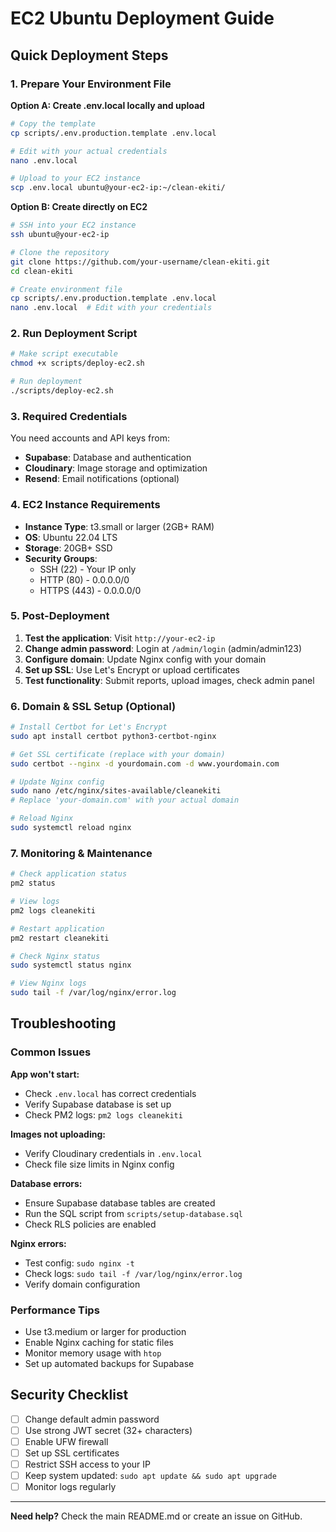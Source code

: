 # EC2 Ubuntu Deployment Guide

## Quick Deployment Steps

### 1. Prepare Your Environment File

**Option A: Create .env.local locally and upload**
```bash
# Copy the template
cp scripts/.env.production.template .env.local

# Edit with your actual credentials
nano .env.local

# Upload to your EC2 instance
scp .env.local ubuntu@your-ec2-ip:~/clean-ekiti/
```

**Option B: Create directly on EC2**
```bash
# SSH into your EC2 instance
ssh ubuntu@your-ec2-ip

# Clone the repository
git clone https://github.com/your-username/clean-ekiti.git
cd clean-ekiti

# Create environment file
cp scripts/.env.production.template .env.local
nano .env.local  # Edit with your credentials
```

### 2. Run Deployment Script
```bash
# Make script executable
chmod +x scripts/deploy-ec2.sh

# Run deployment
./scripts/deploy-ec2.sh
```

### 3. Required Credentials

You need accounts and API keys from:

- **Supabase**: Database and authentication
- **Cloudinary**: Image storage and optimization  
- **Resend**: Email notifications (optional)

### 4. EC2 Instance Requirements

- **Instance Type**: t3.small or larger (2GB+ RAM)
- **OS**: Ubuntu 22.04 LTS
- **Storage**: 20GB+ SSD
- **Security Groups**: 
  - SSH (22) - Your IP only
  - HTTP (80) - 0.0.0.0/0
  - HTTPS (443) - 0.0.0.0/0

### 5. Post-Deployment

1. **Test the application**: Visit `http://your-ec2-ip`
2. **Change admin password**: Login at `/admin/login` (admin/admin123)
3. **Configure domain**: Update Nginx config with your domain
4. **Set up SSL**: Use Let's Encrypt or upload certificates
5. **Test functionality**: Submit reports, upload images, check admin panel

### 6. Domain & SSL Setup (Optional)

```bash
# Install Certbot for Let's Encrypt
sudo apt install certbot python3-certbot-nginx

# Get SSL certificate (replace with your domain)
sudo certbot --nginx -d yourdomain.com -d www.yourdomain.com

# Update Nginx config
sudo nano /etc/nginx/sites-available/cleanekiti
# Replace 'your-domain.com' with your actual domain

# Reload Nginx
sudo systemctl reload nginx
```

### 7. Monitoring & Maintenance

```bash
# Check application status
pm2 status

# View logs
pm2 logs cleanekiti

# Restart application
pm2 restart cleanekiti

# Check Nginx status
sudo systemctl status nginx

# View Nginx logs
sudo tail -f /var/log/nginx/error.log
```

## Troubleshooting

### Common Issues

**App won't start:**
- Check `.env.local` has correct credentials
- Verify Supabase database is set up
- Check PM2 logs: `pm2 logs cleanekiti`

**Images not uploading:**
- Verify Cloudinary credentials in `.env.local`
- Check file size limits in Nginx config

**Database errors:**
- Ensure Supabase database tables are created
- Run the SQL script from `scripts/setup-database.sql`
- Check RLS policies are enabled

**Nginx errors:**
- Test config: `sudo nginx -t`
- Check logs: `sudo tail -f /var/log/nginx/error.log`
- Verify domain configuration

### Performance Tips

- Use t3.medium or larger for production
- Enable Nginx caching for static files
- Monitor memory usage with `htop`
- Set up automated backups for Supabase

## Security Checklist

- [ ] Change default admin password
- [ ] Use strong JWT secret (32+ characters)
- [ ] Enable UFW firewall
- [ ] Set up SSL certificates
- [ ] Restrict SSH access to your IP
- [ ] Keep system updated: `sudo apt update && sudo apt upgrade`
- [ ] Monitor logs regularly

---

**Need help?** Check the main README.md or create an issue on GitHub.